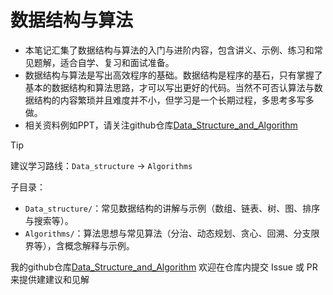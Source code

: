 # 数据结构与算法

- 本笔记汇集了数据结构与算法的入门与进阶内容，包含讲义、示例、练习和常见题解，适合自学、复习和面试准备。
- 数据结构与算法是写出高效程序的基础。数据结构是程序的基石，只有掌握了基本的数据结构和算法思路，才可以写出更好的代码。当然不可否认算法与数据结构的内容繁琐并且难度并不小，但学习是一个长期过程，多思考多写多做。
- 相关资料例如PPT，请关注github仓库[Data_Structure_and_Algorithm](https://github.com/jlu005807/Data_Structure_and_Algorithm)


> [!tip]
> 建议学习路线：`Data_structure` -> `Algorithms`

子目录：

- `Data_structure/`：常见数据结构的讲解与示例（数组、链表、树、图、排序与搜索等）。
- `Algorithms/`：算法思想与常见算法（分治、动态规划、贪心、回溯、分支限界等），含概念解释与示例。

我的github仓库[Data_Structure_and_Algorithm](https://github.com/jlu005807/Data_Structure_and_Algorithm)
欢迎在仓库内提交 Issue 或 PR 来提供建建议和见解


